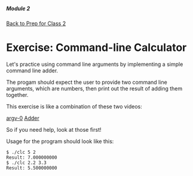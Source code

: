 ##### Module 2
[Back to Prep for Class 2](../../class2-prep)
# Exercise: Command-line Calculator

Let's practice using command line arguments by implementing a simple command line adder.

The progam should expect the user to provide two command line arguments, which are numbers, then print out the result of adding them together.

This exercise is like a combination of these two videos:

[argv-0](https://www.youtube.com/watch?v=1VbHJz2L6dM&index=2&list=PLhQjrBD2T380sc-fXwl1sviA-twxFduVU)
[Adder](https://www.youtube.com/watch?v=xmZR2XiwOq4)

So if you need help, look at those first!

Usage for the program should look like this:
```
$ ./clc 5 2
Result: 7.000000000
$ ./clc 2.2 3.3
Result: 5.500000000
```
